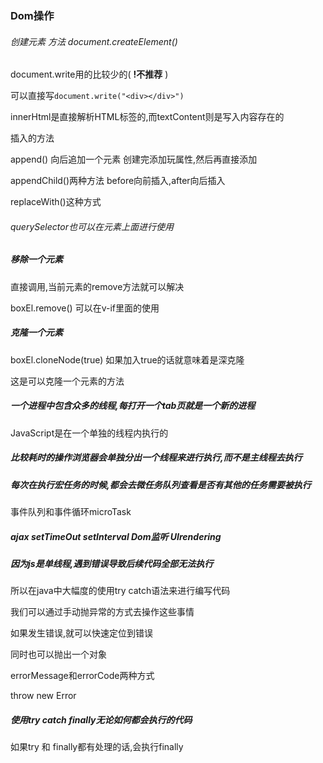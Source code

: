 ### Dom操作

###### 创建元素 方法 document.createElement()

document.write用的比较少的( **!不推荐** )

可以直接写`document.write("<div></div>")`

innerHtml是直接解析HTML标签的,而textContent则是写入内容存在的

插入的方法

append() 向后追加一个元素 创建完添加玩属性,然后再直接添加

appendChild()两种方法  before向前插入,after向后插入

replaceWith()这种方式

###### querySelector也可以在元素上面进行使用

##### 移除一个元素

直接调用,当前元素的remove方法就可以解决

boxEl.remove() 可以在v-if里面的使用

##### 克隆一个元素

boxEl.cloneNode(true)  如果加入true的话就意味着是深克隆

这是可以克隆一个元素的方法

##### 一个进程中包含众多的线程,每打开一个tab页就是一个新的进程

JavaScript是在一个单独的线程内执行的

##### 比较耗时的操作浏览器会单独分出一个线程来进行执行,而不是主线程去执行

##### 每次在执行宏任务的时候,都会去微任务队列查看是否有其他的任务需要被执行

事件队列和事件循环microTask

##### ajax setTimeOut setInterval Dom监听 UIrendering



##### 因为js是单线程,遇到错误导致后续代码全部无法执行

所以在java中大幅度的使用try catch语法来进行编写代码

我们可以通过手动抛异常的方式去操作这些事情

如果发生错误,就可以快速定位到错误

同时也可以抛出一个对象

errorMessage和errorCode两种方式

throw new Error

##### 使用try catch finally无论如何都会执行的代码

如果try 和 finally都有处理的话,会执行finally